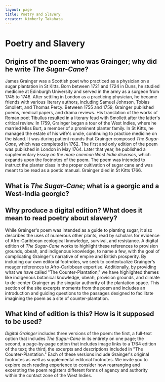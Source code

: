 ```yaml
---
layout: page
title: Poetry and Slavery
creator: Kimberly Takahata
---
```



# Poetry and Slavery

## Origins of the poem: who was Grainger; why did he write *The Sugar-Cane*?

James Grainger was a Scottish poet who practiced as a physician on a sugar plantation in St Kitts. Born between 1721 and 1724 in Duns, he studied medicine at Edinburgh University and served in the army as a surgeon from 1745 to 1748. After settling in London as a practicing physician, he became friends with various literary authors, including Samuel Johnson, Tobias Smollett, and Thomas Percy. Between 1755 and 1759, Grainger published poems, medical papers, and drama reviews. His translation of the works of Roman poet Tibullus resulted in a literary feud with Smollett after the latter's critical review. In 1759, Grainger began a tour of the West Indies, where he married Miss Burt, a member of a prominent planter family. In St Kitts, he managed the estate of his wife's uncle, continuing to practice medicine on the island. It was during patient rounds that Grainger composed *The Sugar-Cane*, which was completed in 1762. The first and only edition of the poem was published in London in May 1764. Later that year, he published a supplementary *Essay on the more common West India diseases*, which expands upon the footnotes of the poem. The poem was intended to instruct the planter class in the proper cultivation of sugar cane and was meant to be read as a poetic manual. <!--comment on book IV?--> Grainger died in St Kitts 1766.


## What is *The Sugar-Cane*; what is a georgic and a West-India georgic?




## Why produce a digital edition? What does it mean to read poetry about slavery? 

While Grainger's poem was intended as a guide to planting sugar, it also describes the uses of numerous other plants, read by scholars for evidence of Afro-Caribbean ecological knowledge, survival, and resistance. A digital edition of *The Sugar-Cane* works to highlight these references to provision grounds, obeah, and indigenous knowledge, to name a few, with the goal of complicating Grainger's narrative of empire and British prosperity. By including our own editorial footnotes, we seek to contextualize Grainger's meager references to Afro-Caribbean expertise. Additionally, by providing what we have called "The Counter-Plantation," we have highlighted themes like indigenous botanical knowledge, obeah, provision grounds, and climate to de-center Grainger as the singular authority of the plantation space. This section of the site excerpts moments from the poem and includes an introduction and guiding questions to the passages designed to facilitate imagining the poem as a site of counter-plantation. 


## What kind of edition is this? How is it supposed to be used?

*Digital Grainger* includes three versions of the poem: the first, a full-text option that includes *The Sugar-Cane* in its entirety on one page; the second, a page-by-page option that includes image links to a 1764 edition of the text; the third, the excerpts and descriptions included in "The Counter-Plantation." Each of these versions include Grainger's original footnotes as well as supplemental editorial footnotes. We invite you to explore each reading experience to consider how rearranging and excerpting the poem registers different forms of agency and authority within the contact zone of the West Indies.
